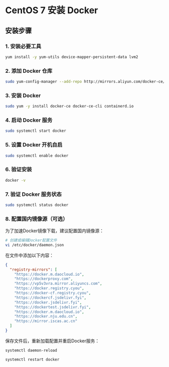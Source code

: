 # CentOS 7 安装 Docker

## 安装步骤

### 1. 安装必要工具

```bash
yum install -y yum-utils device-mapper-persistent-data lvm2
```

### 2. 添加 Docker 仓库

```bash
sudo yum-config-manager --add-repo http://mirrors.aliyun.com/docker-ce/linux/centos/docker-ce.repo
```

### 3. 安装 Docker

```bash
sudo yum -y install docker-ce docker-ce-cli containerd.io
```

### 4. 启动 Docker 服务

```bash
sudo systemctl start docker
```

### 5. 设置 Docker 开机自启

```bash
sudo systemctl enable docker
```

### 6. 验证安装

```bash
docker -v
```

### 7. 验证 Docker 服务状态

```bash
sudo systemctl status docker
```

### 8. 配置国内镜像源（可选）

为了加速Docker镜像下载，建议配置国内镜像源：

```bash
# 创建或编辑Docker配置文件
vi /etc/docker/daemon.json
```

在文件中添加以下内容：

```json
{
  "registry-mirrors": [
    "https://docker.m.daocloud.io",
    "https://dockerproxy.com",
    "https://vp5v3vra.mirror.aliyuncs.com",
    "https://docker.registry.cyou",
    "https://docker-cf.registry.cyou",
    "https://dockercf.jsdelivr.fyi",
    "https://docker.jsdelivr.fyi",
    "https://dockertest.jsdelivr.fyi",
    "https://docker.m.daocloud.io",
    "https://docker.nju.edu.cn",
    "https://mirror.iscas.ac.cn"
  ]
}
```

保存文件后，重新加载配置并重启Docker服务：

```bash
systemctl daemon-reload
```

```bash
systemctl restart docker
```